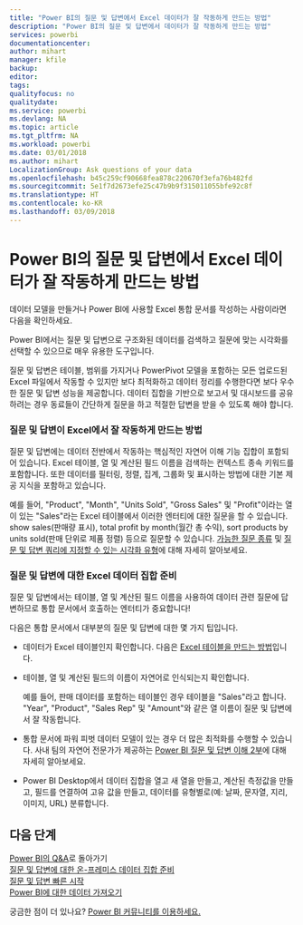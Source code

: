 ```yaml
---
title: "Power BI의 질문 및 답변에서 Excel 데이터가 잘 작동하게 만드는 방법"
description: "Power BI의 질문 및 답변에서 데이터가 잘 작동하게 만드는 방법"
services: powerbi
documentationcenter: 
author: mihart
manager: kfile
backup: 
editor: 
tags: 
qualityfocus: no
qualitydate: 
ms.service: powerbi
ms.devlang: NA
ms.topic: article
ms.tgt_pltfrm: NA
ms.workload: powerbi
ms.date: 03/01/2018
ms.author: mihart
LocalizationGroup: Ask questions of your data
ms.openlocfilehash: b45c259cf90668fea878c220670f3efa76b482fd
ms.sourcegitcommit: 5e1f7d2673efe25c47b9b9f315011055bfe92c8f
ms.translationtype: HT
ms.contentlocale: ko-KR
ms.lasthandoff: 03/09/2018
---
```

# <a name="how-to-make-your-excel-data-work-well-with-qa-in-power-bi"></a>Power BI의 질문 및 답변에서 Excel 데이터가 잘 작동하게 만드는 방법
데이터 모델을 만들거나 Power BI에 사용할 Excel 통합 문서를 작성하는 사람이라면 다음을 확인하세요.

Power BI에서는 질문 및 답변으로 구조화된 데이터를 검색하고 질문에 맞는 시각화를 선택할 수 있으므로 매우 유용한 도구입니다.   

질문 및 답변은 테이블, 범위를 가지거나 PowerPivot 모델을 포함하는 모든 업로드된 Excel 파일에서 작동할 수 있지만 보다 최적화하고 데이터 정리를 수행한다면 보다 우수한 질문 및 답변 성능을 제공합니다.  데이터 집합을 기반으로 보고서 및 대시보드를 공유하려는 경우 동료들이 간단하게 질문을 하고 적절한 답변을 받을 수 있도록 해야 합니다.

### <a name="how-qa-works-with-excel"></a>질문 및 답변이 Excel에서 잘 작동하게 만드는 방법
질문 및 답변에는 데이터 전반에서 작동하는 핵심적인 자연어 이해 기능 집합이 포함되어 있습니다. Excel 테이블, 열 및 계산된 필드 이름을 검색하는 컨텍스트 종속 키워드를 포함합니다. 또한 데이터를 필터링, 정렬, 집계, 그룹화 및 표시하는 방법에 대한 기본 제공 지식을 포함하고 있습니다. 

예를 들어, "Product", "Month", "Units Sold", "Gross Sales" 및 "Profit"이라는 열이 있는 "Sales"라는 Excel 테이블에서 이러한 엔터티에 대한 질문을 할 수 있습니다.  show sales(판매량 표시), total profit by month(월간 총 수익), sort products by units sold(판매 단위로 제품 정렬) 등으로 질문할 수 있습니다. [가능한 질문 종류](power-bi-q-and-a.md) 및 [질문 및 답변 쿼리에 지정할 수 있는 시각화 유형](power-bi-visualization-types-for-reports-and-q-and-a.md)에 대해 자세히 알아보세요.

### <a name="prepare-an-excel-dataset-for-qa"></a>질문 및 답변에 대한 Excel 데이터 집합 준비
질문 및 답변에서는 테이블, 열 및 계산된 필드 이름을 사용하여 데이터 관련 질문에 답변하므로 통합 문서에서 호출하는 엔터티가 중요합니다!

다음은 통합 문서에서 대부분의 질문 및 답변에 대한 몇 가지 팁입니다.

* 데이터가 Excel 테이블인지 확인합니다. 다음은 [Excel 테이블을 만드는 방법](https://support.office.com/article/Create-an-Excel-table-in-a-worksheet-e81aa349-b006-4f8a-9806-5af9df0ac664?ui=en-US&rs=en-US&ad=US)입니다.
* 테이블, 열 및 계산된 필드의 이름이 자연어로 인식되는지 확인합니다.
  
  예를 들어, 판매 데이터를 포함하는 테이블인 경우 테이블을 "Sales"라고 합니다. "Year", "Product", "Sales Rep" 및 "Amount"와 같은 열 이름이 질문 및 답변에서 잘 작동합니다.

* 통합 문서에 파워 피벗 데이터 모델이 있는 경우 더 많은 최적화를 수행할 수 있습니다. 사내 팀의 자연어 전문가가 제공하는 [Power BI 질문 및 답변 이해 2부](http://blogs.msdn.com/b/powerbi/archive/2014/02/27/demystifying-power-bi-q-amp-a-part-2.aspx)에 대해 자세히 알아보세요.

* Power BI Desktop에서 데이터 집합을 열고 새 열을 만들고, 계산된 측정값을 만들고, 필드를 연결하여 고유 값을 만들고, 데이터를 유형별로(예: 날짜, 문자열, 지리, 이미지, URL) 분류합니다.

## <a name="next-steps"></a>다음 단계
[Power BI의 Q&A](power-bi-q-and-a.md)로 돌아가기  
[질문 및 답변에 대한 온-프레미스 데이터 집합 준비](service-q-and-a-direct-query.md)   
[질문 및 답변 빠른 시작](power-bi-visualization-introduction-to-q-and-a.md)  
[Power BI에 대한 데이터 가져오기](service-get-data.md)  

궁금한 점이 더 있나요? [Power BI 커뮤니티를 이용하세요.](http://community.powerbi.com/)

